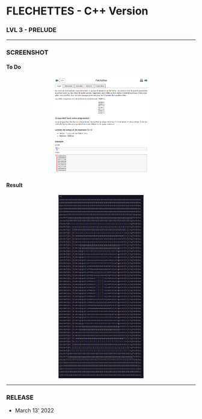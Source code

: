 # FLECHETTES - C++ Version
### LVL 3 - PRELUDE

---
### **SCREENSHOT**

#### To Do
<div align="center">
    <img
        src="https://github.com/Ayckinn/CPP/blob/main/FRANCE_IOI/LEVEL_03/0_Prelude/2_flechettes/todo.png"
        alt="DEMO"
        style="width:50%">
</div>

#### Result
<div align="center">
    <img
        src="https://github.com/Ayckinn/CPP/blob/main/FRANCE_IOI/LEVEL_03/0_Prelude/2_flechettes/result.png"
        alt="DEMO"
        style="width:45%">
</div>

---
### **RELEASE**

- March 13' 2022